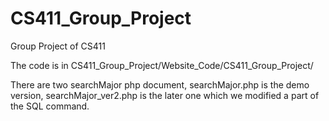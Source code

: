 # CS411_Group_Project
Group Project of CS411

The code is in CS411_Group_Project/Website_Code/CS411_Group_Project/

There are two searchMajor php document, searchMajor.php is the demo version, searchMajor_ver2.php is the later one which we modified a part of the SQL command.
